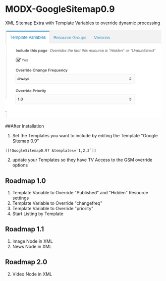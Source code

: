 # MODX-GoogleSitemap0.9
XML Sitemap Extra with Template Variables to override dynamic processing

![Options](screenshots/options.png)

##After Installation

1. Set the Templates you want to include by editing the Template "Google Sitemap 0.9"  
```
[[!GoogleSitemap0.9? &templates=`1,2,3`]]
```

2. update your Templates so they have TV Access to the GSM override options


## Roadmap 1.0

1. Template Variable to Override "Published" and "Hidden" Resource settings
2. Template Variable to Override "changefreq"
3. Template Variable to Override "priority"
4. Start Listing by Template

## Roadmap 1.1

1. Image Node in XML
2. News Node in XML

## Roadmap 2.0
2. Video Node in XML
